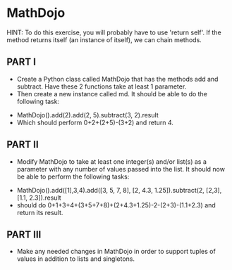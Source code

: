 # MathDojo

HINT: To do this exercise, you will probably have to use 'return self'. If the method returns itself (an instance of itself), we can chain methods.

## PART I
+ Create a Python class called MathDojo that has the methods add and subtract. Have these 2 functions take at least 1 parameter.
+ Then create a new instance called md. It should be able to do the following task:
- MathDojo().add(2).add(2, 5).subtract(3, 2).result
- Which should perform 0+2+(2+5)-(3+2) and return 4.

## PART II
+ Modify MathDojo to take at least one integer(s) and/or list(s) as a parameter with any number of values passed into the list. It should now be able to perform the following tasks:

- MathDojo().add([1],3,4).add([3, 5, 7, 8], [2, 4.3, 1.25]).subtract(2, [2,3], [1.1, 2.3]).result
- should do 0+1+3+4+(3+5+7+8)+(2+4.3+1.25)-2-(2+3)-(1.1+2.3) and return its result.

## PART III
+ Make any needed changes in MathDojo in order to support tuples of values in addition to lists and singletons.
